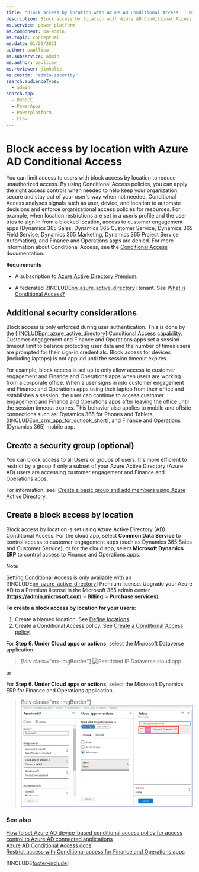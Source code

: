 ```yaml
---
title: "Block access by location with Azure AD Conditional Access  | MicrosoftDocs"
description: Block access by location with Azure AD Conditional Access
ms.service: power-platform
ms.component: pa-admin
ms.topic: conceptual
ms.date: 01/29/2021
author: paulliew
ms.subservice: admin
ms.author: paulliew
ms.reviewer: jimholtz
ms.custom: "admin-security"
search.audienceType: 
  - admin
search.app:
  - D365CE
  - PowerApps
  - Powerplatform
  - Flow
---
```

# Block access by location with Azure AD Conditional Access

You can limit access to users with block access by location to reduce unauthorized access. By using Conditional Access policies, you can apply the right access controls when needed to help keep your organization secure and stay out of your user's way when not needed. Conditional Access analyses signals such as user, device, and location to automate decisions and enforce organizational access policies for resources. For example, when location restrictions are set in a user’s profile and the user tries to sign in from a blocked location, access to customer engagement apps (Dynamics 365 Sales, Dynamics 365 Customer Service, Dynamics 365 Field Service, Dynamics 365 Marketing, Dynamics 365 Project Service Automation), and Finance and Operations apps are denied. For more information about Conditional Access, see the [Conditional Access](/azure/active-directory/conditional-access/) documentation.

**Requirements**  
  
- A subscription to [Azure Active Directory Premium](https://www.microsoft.com/cloud-platform/azure-active-directory).  
  
- A federated [!INCLUDE[pn_azure_active_directory](../includes/pn-azure-active-directory.md)] tenant. See [What is Conditional Access?](/azure/active-directory/conditional-access/overview)

## Additional security considerations  
Block access is only enforced during user authentication.  This is done by the [!INCLUDE[pn_azure_active_directory](../includes/pn-azure-active-directory.md)] Conditional Access capability. Customer engagement and Finance and Operations apps set a session timeout limit to balance protecting user data and the number of times users are prompted for their sign-in credentials. Block access for devices (including laptops) is not applied until the session timeout expires.  
  
 For example, block access is set up to only allow access to customer engagement and Finance and Operations apps when users are working from a corporate office.  When a user signs in into customer engagement and Finance and Operations apps using their laptop from their office and establishes a session, the user can continue to access customer engagement and Finance and Operations apps after leaving the office until the session timeout expires.  This behavior also applies to mobile and offsite connections such as: Dynamics 365 for Phones and Tablets, [!INCLUDE[pn_crm_app_for_outlook_short](../includes/pn-crm-app-for-outlook-short.md)], and Finance and Operations (Dynamics 365) mobile app.
  
## Create a security group (optional)  
You can block access to all Users or groups of users.  It's more efficient to restrict by a group if only a subset of your Azure Active Directory (Azure AD) users are accessing customer engagement and Finance and Operations apps.  

For information, see: [Create a basic group and add members using Azure Active Directory](/azure/active-directory/fundamentals/active-directory-groups-create-azure-portal).

## Create a block access by location
Block access by location is set using Azure Active Directory (AD) Conditional Access. For the cloud app, select **Common Data Service** to control access to customer engagement apps (such as Dynamics 365 Sales and Customer Service), or for the cloud app, select **Microsoft Dynamics ERP** to control access to Finance and Operations apps.
  
> [!NOTE]
> Setting Conditional Access is only available with an [!INCLUDE[pn_azure_active_directory](../includes/pn-azure-active-directory.md)] Premium license.  Upgrade your Azure AD to a Premium license in the Microsoft 365 admin center (**<https://admin.microsoft.com>** > **Billing** > **Purchase services**).  
  
**To create a block access by location for your users:**

1. Create a Named location. See [Define locations](/azure/active-directory/conditional-access/howto-conditional-access-policy-location#define-locations). 
2. Create a Conditional Access policy. See [Create a Conditional Access policy](/azure/active-directory/conditional-access/howto-conditional-access-policy-location#create-a-conditional-access-policy).

  For **Step 6. Under Cloud apps or actions**, select the Microsoft Dataverse application.

  > [!div class="mx-imgBorder"] 
  > ![Restricted IP Dataverse cloud app](media/restrictedip-cds.png "Restricted IP Dataverse cloud app")

  or

  For **Step 6. Under Cloud apps or actions**, select the Microsoft Dynamics ERP for Finance and Operations application.

  > [!div class="mx-imgBorder"] 
  > ![Restricted IP Microsoft Dynamics ERP cloud app](media/restrictedip-erp.png "Restricted IP Microsoft Dynamics ERP cloud app")

### See also  
[How to set Azure AD device-based conditional access policy for access control to Azure AD connected applications](/azure/active-directory/conditional-access/require-managed-devices) <br />
[Azure AD Conditional Access docs](/azure/active-directory/conditional-access/) <br />
[Restrict access with Conditional access for Finance and Operations apps](https://github.com/microsoft/Dynamics-365-FastTrack-Implementation-Assets/blob/master/CloudSecurity/ConditionalAccess/readme.md)


[!INCLUDE[footer-include](../includes/footer-banner.md)]